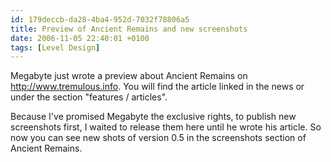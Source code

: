 ```yaml
---
id: 179deccb-da28-4ba4-952d-7032f78806a5
title: Preview of Ancient Remains and new screenshots
date: 2006-11-05 22:40:01 +0100
tags: [Level Design]
---
```


Megabyte just wrote a preview about Ancient Remains on http://www.tremulous.info. You will find the article linked in the news or under the section "features / articles".

Because I've promised Megabyte the exclusive rights, to publish new screenshots first, I waited to release them here until he wrote his article. So now you can see new shots of version 0.5 in the screenshots section of Ancient Remains.